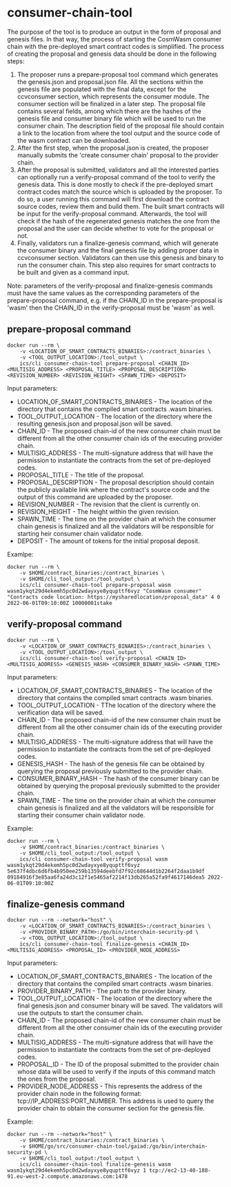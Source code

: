 # consumer-chain-tool
The purpose of the tool is to produce an output in the form of proposal and genesis files. In that way, the process of starting the CosmWasm consumer chain with the pre-deployed smart contract codes is simplified. The process of creating the proposal and genesis data should be done in the following steps:
1. The proposer runs a prepare-proposal tool command which generates the genesis.json and proposal.json file. All the sections within the genesis file are populated with the final data, except for the ccvconsumer section, which represents the consumer module. The consumer section will be finalized in a later step. The proposal file contains several fields, among which there are the hashes of the genesis file and consumer binary file which will be used to run the consumer chain. The description field of the proposal file should contain a link to the location from where the tool output and the source code of the wasm contract can be downloaded. 
2. After the first step, when the proposal.json is created, the proposer manually submits the 'create consumer chain' proposal to the provider chain.
3. After the proposal is submitted, validators and all the interested parties can optionally run a verify-proposal command of the tool to verify the genesis data. This is done mostly to check if the pre-deployed smart contract codes match the source which is uploaded by the proposer. To do so, a user running this command will first download the contract source codes, review them and build them. The built smart contracts will be input for the verify-proposal command. Afterwards, the tool will check if the hash of the regenerated genesis matches the one from the proposal and the user can decide whether to vote for the proposal or not.
4. Finally, validators run a finalize-genesis command, which will generate the consumer binary and the final genesis file by adding proper data in ccvconsumer section. Validators can then use this genesis and binary to run the consumer chain. This step also requires for smart contracts to be built and given as a command input.

Note: parameters of the verify-proposal and finalize-genesis commands must have the same values as the corresponding parameters of the prepare-proposal command, e.g. if the CHAIN_ID in the prepare-proposal is 'wasm' then the CHAIN_ID in the verify-proposal must be 'wasm' as well. 

## prepare-proposal command
```
docker run --rm \
    -v <LOCATION_OF_SMART_CONTRACTS_BINARIES>:/contract_binaries \
    -v <TOOL_OUTPUT_LOCATION>:/tool_output \
    ics/cli consumer-chain-tool prepare-proposal <CHAIN_ID> <MULTISIG_ADDRESS> <PROPOSAL_TITLE> <PROPOSAL_DESCRIPTION> <REVISION_NUMBER> <REVISION_HEIGHT> <SPAWN_TIME> <DEPOSIT>
```

Input parameters:
- LOCATION_OF_SMART_CONTRACTS_BINARIES - The location of the directory that contains the compiled smart contracts .wasm binaries.
- TOOL_OUTPUT_LOCATION - The location of the directory where the resulting genesis.json and proposal.json will be saved.
- CHAIN_ID - The proposed chain-id of the new consumer chain must be different from all the other consumer chain ids of the executing provider chain.
- MULTISIG_ADDRESS - The multi-signature address that will have the permission to instantiate the contracts from the set of pre-deployed codes.
- PROPOSAL_TITLE - The title of the proposal.
- PROPOSAL_DESCRIPTION - The proposal description should contain the publicly available link where the contract's source code and the output of this command are uploaded by the proposer.
- REVISION_NUMBER - The revision that the client is currently on.
- REVISION_HEIGHT - The height within the given revision.
- SPAWN_TIME - The time on the provider chain at which the consumer chain genesis is finalized and all the validators will be responsible for starting heir consumer chain validator node. 
- DEPOSIT - The amount of tokens for the initial proposal deposit.

Examlpe: 
```
docker run --rm \
	-v $HOME/contract_binaries:/contract_binaries \
	-v $HOME/cli_tool_output:/tool_output \
	ics/cli consumer-chain-tool prepare-proposal wasm wasm1ykqt29d4ekemh5pc0d2wdayxye8yqupttf6vyz "CosmWasm consumer" "Contracts code location: https://mysharedlocation/proposal_data" 4 0 2022-06-01T09:10:00Z 10000001stake
```

## verify-proposal command
```
docker run --rm \
    -v <LOCATION_OF_SMART_CONTRACTS_BINARIES>:/contract_binaries \
    -v <TOOL_OUTPUT_LOCATION>:/tool_output \
    ics/cli consumer-chain-tool verify-proposal <CHAIN_ID> <MULTISIG_ADDRESS> <GENESIS_HASH> <CONSUMER_BINARY_HASH> <SPAWN_TIME> 
```

Input parameters:
- LOCATION_OF_SMART_CONTRACTS_BINARIES - The location of the directory that contains the compiled smart contracts .wasm binaries.
- TOOL_OUTPUT_LOCATION - TThe location of the directory where the verification data will be saved.
- CHAIN_ID - The proposed chain-id of the new consumer chain must be different from all the other consumer chain ids of the executing provider chain.
- MULTISIG_ADDRESS - The multi-signature address that will have the permission to instantiate the contracts from the set of pre-deployed codes.
- GENESIS_HASH - The hash of the genesis file can be obtained by querying the proposal previously submitted to the provider chain.
- CONSUMER_BINARY_HASH - The hash of the consumer binary can be obtained by querying the proposal previously submitted to the provider chain.
- SPAWN_TIME - The time on the provider chain at which the consumer chain genesis is finalized and all the validators will be responsible for starting their consumer chain validator node. 

Example:
```
docker run --rm \
	-v $HOME/contract_binaries:/contract_binaries \
	-v $HOME/cli_tool_output:/tool_output \
	ics/cli consumer-chain-tool verify-proposal wasm wasm1ykqt29d4ekemh5pc0d2wdayxye8yqupttf6vyz 5e637f4dbc6d6fb4b950ee259b13594deebfd7f92c68644d1b2264f2daa1b9df 09184916f3e85aa6fa24d3c12f1e5465af2214f13db265a52fa9f4617146dea5 2022-06-01T09:10:00Z
```

## finalize-genesis command
```
docker run --rm --network="host" \
    -v <LOCATION_OF_SMART_CONTRACTS_BINARIES>:/contract_binaries \
    -v <PROVIDER_BINARY_PATH>:/go/bin/interchain-security-pd \
    -v <TOOL_OUTPUT_LOCATION>:/tool_output \
    ics/cli consumer-chain-tool finalize-genesis <CHAIN_ID> <MULTISIG_ADDRESS> <PROPOSAL_ID> <PROVIDER_NODE_ADDRESS>
```

Input parameters:
- LOCATION_OF_SMART_CONTRACTS_BINARIES - The location of the directory that contains the compiled smart contracts .wasm binaries.
- PROVIDER_BINARY_PATH - The path to the provider binary.
- TOOL_OUTPUT_LOCATION - The location of the directory where the final genesis.json and consumer binary will be saved. The validators will use the outputs to start the consumer chain.
- CHAIN_ID - The proposed chain-id of the new consumer chain must be different from all the other consumer chain ids of the executing provider chain.
- MULTISIG_ADDRESS - The multi-signature address that will have the permission to instantiate the contracts from the set of pre-deployed codes.
- PROPOSAL_ID - The ID of the proposal submitted to the provider chain whose data will be used to verify if the inputs of this command match the ones from the proposal.
- PROVIDER_NODE_ADDRESS - This represents the address of the provider chain node in the following format: tcp://IP_ADDRESS:PORT_NUMBER. This address is used to query the provider chain to obtain the consumer section for the genesis file.

Example:
```
docker run --rm --network="host" \
	-v $HOME/contract_binaries:/contract_binaries \
	-v $HOME/go/src/consumer-chain-tool/gaiad:/go/bin/interchain-security-pd \
	-v $HOME/cli_tool_output:/tool_output \
	ics/cli consumer-chain-tool finalize-genesis wasm wasm1ykqt29d4ekemh5pc0d2wdayxye8yqupttf6vyz 1 tcp://ec2-13-40-188-91.eu-west-2.compute.amazonaws.com:1478
```